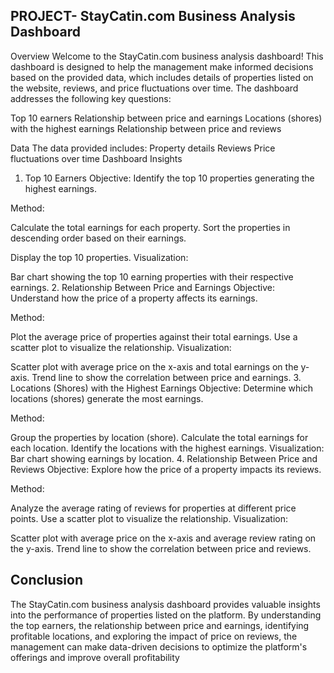 
## PROJECT- StayCatin.com Business Analysis Dashboard
Overview
Welcome to the StayCatin.com business analysis dashboard! This dashboard is designed to help the management make informed decisions based on the provided data, which includes details of properties listed on the website, reviews, and price fluctuations over time. The dashboard addresses the following key questions:

Top 10 earners
Relationship between price and earnings
Locations (shores) with the highest earnings
Relationship between price and reviews

Data
The data provided includes:
Property details
Reviews
Price fluctuations over time
Dashboard Insights
1. Top 10 Earners
Objective: Identify the top 10 properties generating the highest earnings.

Method:

Calculate the total earnings for each property.
Sort the properties in descending order based on their earnings.

Display the top 10 properties.
Visualization:

Bar chart showing the top 10 earning properties with their respective earnings.
2. Relationship Between Price and Earnings
Objective: Understand how the price of a property affects its earnings.

Method:

Plot the average price of properties against their total earnings.
Use a scatter plot to visualize the relationship.
Visualization:

Scatter plot with average price on the x-axis and total earnings on the y-axis.
Trend line to show the correlation between price and earnings.
3. Locations (Shores) with the Highest Earnings
Objective: Determine which locations (shores) generate the most earnings.

Method:

Group the properties by location (shore).
Calculate the total earnings for each location.
Identify the locations with the highest earnings.
Visualization:
Bar chart showing earnings by location.
4. Relationship Between Price and Reviews
Objective: Explore how the price of a property impacts its reviews.

Method:

Analyze the average rating of reviews for properties at different price points.
Use a scatter plot to visualize the relationship.
Visualization:

Scatter plot with average price on the x-axis and average review rating on the y-axis.
Trend line to show the correlation between price and reviews.
## Conclusion
The StayCatin.com business analysis dashboard provides valuable insights into the performance of properties listed on the platform. By understanding the top earners, the relationship between price and earnings, identifying profitable locations, and exploring the impact of price on reviews, the management can make data-driven decisions to optimize the platform's offerings and improve overall profitability
